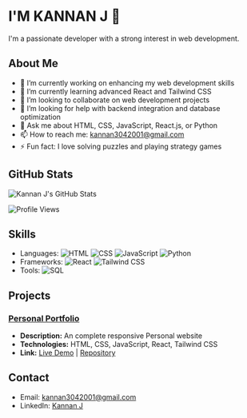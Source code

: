 # I'M KANNAN J 👋

I'm a passionate developer with a strong interest in web development.

## About Me

- 🔭 I’m currently working on enhancing my web development skills
- 🌱 I’m currently learning advanced React and Tailwind CSS
- 👯 I’m looking to collaborate on web development projects
- 🤔 I’m looking for help with backend integration and database optimization
- 💬 Ask me about HTML, CSS, JavaScript, React.js, or Python
- 📫 How to reach me: kannan3042001@gmail.com
- ⚡ Fun fact: I love solving puzzles and playing strategy games

## GitHub Stats

![Kannan J's GitHub Stats](https://github-readme-stats.vercel.app/api?username=kannan304&show_icons=true&theme=default)

![Profile Views](https://komarev.com/ghpvc/?username=kannan304&style=flat-square)

## Skills

- Languages: ![HTML](https://img.shields.io/badge/HTML-E34F26?style=flat&logo=html5&logoColor=white) ![CSS](https://img.shields.io/badge/CSS-1572B6?style=flat&logo=css3&logoColor=white) ![JavaScript](https://img.shields.io/badge/JavaScript-F7DF1E?style=flat&logo=javascript&logoColor=black) ![Python](https://img.shields.io/badge/Python-3776AB?style=flat&logo=python&logoColor=white)
- Frameworks: ![React](https://img.shields.io/badge/React-20232A?style=flat&logo=react&logoColor=61DAFB) ![Tailwind CSS](https://img.shields.io/badge/Tailwind_CSS-38B2AC?style=flat&logo=tailwind-css&logoColor=white)
- Tools: ![SQL](https://img.shields.io/badge/SQL-4479A1?style=flat&logo=postgresql&logoColor=white)

## Projects

### [Personal Portfolio](https://github.com/kannan304/portfolio1)
- **Description:** An complete responsive Personal website 
- **Technologies:** HTML, CSS, JavaScript, React, Tailwind CSS
- **Link:** [Live Demo](https://kannan-official.vercel.app/) | [Repository](https://github.com/kannan304/portfolio1)

## Contact

- Email: kannan3042001@gmail.com
- LinkedIn: [Kannan J](https://www.linkedin.com/in/kannan-j-5b2341250)
